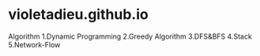 # violetadieu.github.io
Algorithm
1.Dynamic Programming
2.Greedy Algorithm
3.DFS&BFS
4.Stack
5.Network-Flow
